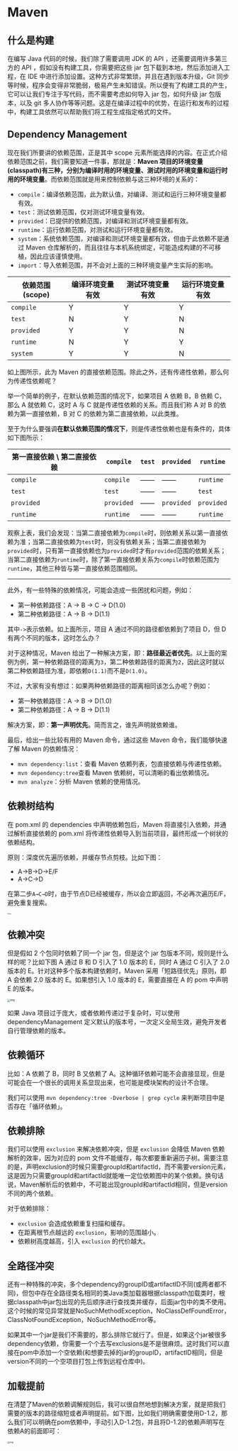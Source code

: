 # Maven

## 什么是构建

在编写 Java 代码的时候，我们除了需要调用 JDK 的 API ，还需要调用许多第三方的 API ，假如没有构建工具，你需要把这些 jar 包下载到本地，然后添加进入工程，在 IDE 中进行添加设置。这种方式非常繁琐，并且在遇到版本升级，Git 同步等时候，程序会变得非常脆弱，极易产生未知错误。所以便有了构建工具的产生，它可以让我们专注于写代码，而不需要考虑如何导入 jar 包，如何升级 jar 包版本，以及 git 多人协作等等问题。这是在编译过程中的优势，在运行和发布的过程中，构建工具依然可以帮助我们将工程生成指定格式的文件。

## Dependency Management

现在我们所要讲的依赖范围，正是其中 scope 元素所能选择的内容。在正式介绍依赖范围之前，我们需要知道一件事，那就是：**Maven 项目的环境变量(classpath)有三种，分别为编译时用的环境变量、测试时用的环境变量和运行时用的环境变量**。而依赖范围就是用来控制依赖与这三种环境的关系的：

- `compile`：编译依赖范围，此为默认值，对编译、测试和运行三种环境变量都有效。
- `test`：测试依赖范围，仅对测试环境变量有效。
- `provided`：已提供的依赖范围，对编译和测试环境变量都有效。
- `runtime`：运行依赖范围，对测试和运行环境变量都有效。
- `system`：系统依赖范围，对编译和测试环境变量都有效，但由于此依赖不是通过 Maven 仓库解析的，而且往往与本机系统绑定，可能造成构建的不可移植，因此应该谨慎使用。
- `import`：导入依赖范围，并不会对上面的三种环境变量产生实际的影响。

| 依赖范围(scope) | 编译环境变量有效 | 测试环境变量有效 | 运行环境变量有效 |
| --------------- | ---------------- | ---------------- | ---------------- |
| `compile`       | Y                | Y                | Y                |
| `test`          | N                | Y                | N                |
| `provided`      | Y                | Y                | N                |
| `runtime`       | N                | Y                | Y                |
| `system`        | Y                | Y                | N                |

如上图所示，此为 Maven 的直接依赖范围。除此之外，还有传递性依赖，那么何为传递性依赖呢？

举一个简单的例子，在默认依赖范围的情况下，如果项目 A 依赖 B，B 依赖 C，那么 A 就依赖 C，这时 A 与 C 就是传递性依赖的关系。而且我们称 A 对 B 的依赖为第一直接依赖，B 对 C 的依赖为第二直接依赖，以此类推。

至于为什么要强调**在默认依赖范围的情况下**，则是传递性依赖也是有条件的，具体如下图所示：

| 第一直接依赖 \ 第二直接依赖 | `compile`  | `test` | `provided` | `runtime`  |
| --------------------------- | ---------- | ------ | ---------- | ---------- |
| `compile`                   | `compile`  | ——     | ——         | `runtime`  |
| `test`                      | `test`     | ——     | ——         | `test`     |
| `provided`                  | `provided` | ——     | `provided` | `provided` |
| `runtime`                   | `runtime`  | ——     | ——         | `runtime`  |

观察上表，我们会发现：当第二直接依赖为`compile`时，则依赖关系以第一直接依赖为准；当第二直接依赖为`test`时，则没有依赖关系；当第二直接依赖为`provided`时，只有第一直接依赖也为`provided`时才有`provided`范围的依赖关系；当第二直接依赖为`runtime`时，除了第一直接依赖关系为`compile`时依赖范围为`runtime`，其他三种皆与第一直接依赖范围相同。

---

此外，有一些特殊的依赖情况，可能会造成一些困扰和问题，例如：

- 第一种依赖路径：A -> B -> C -> D(1.0)
- 第二种依赖路径：A -> B -> D(1.1)

其中`->`表示依赖。如上面所示，项目 A 通过不同的路径都依赖到了项目 D，但 D 有两个不同的版本，这时怎么办？

对于这种情况，Maven 给出了一种解决方案，即：**路径最近者优先**。以上面的案例为例，第一种依赖路径的距离为`3`，第二种依赖路径的距离为`2`，因此这时就以第二种依赖路径为准，即依赖`D(1.1)`而不是`D(1.0)`。

不过，大家有没有想过：如果两种依赖路径的距离相同该怎么办呢？例如：

- 第一种依赖路径：A -> B -> D(1.0)
- 第二种依赖路径：A -> B -> D(1.1)

解决方案，即：**第一声明优先**。简而言之，谁先声明就依赖谁。

最后，给出一些比较有用的 Maven 命令，通过这些 Maven 命令，我们能够快速了解 Maven 的依赖情况：

- `mvn dependency:list`：查看 Maven 依赖列表，包直接依赖与传递性依赖。
- `mvn dependency:tree`查看 Maven 依赖树，可以清晰的看出依赖情况。
- `mvn analyze`：分析 Maven 依赖的使用情况。

## 依赖树结构

在 pom.xml 的 dependencies 中声明依赖包后，Maven 将直接引入依赖，并通过解析直接依赖的 pom.xml 将传递性依赖导入到当前项目，最终形成一个树状的依赖结构。

原则：深度优先遍历依赖，并缓存节点剪枝。比如下图：

- A→B→D→E/F
- A→C→D

在第二步`A→C→D`时，由于节点D已经被缓存，所以会立即返回，不必再次遍历E/F，避免重复搜索。

<img src="Maven/images/986147-faf73cbbb587cda3.png" alt="img" style="zoom: 20%;" />

## 依赖冲突

但是假如 2 个包同时依赖了同一个 jar 包，但是这个 jar 包版本不同，规则是什么样的呢？比如下图 A 通过 B 和 D 引入了 1.0 版本的 E，同时 A 通过 C 引入了 2.0 版本的 E。针对这种多个版本构建依赖时，Maven 采用「短路径优先」原则，即 A 会依赖 2.0 版本的 E。如果想引入 1.0 版本的 E，需要直接在 A 的 pom 中声明 E 的版本。

<img src="Maven/images/986147-f13f3855e6798e05.png" alt="img" style="zoom: 40%;" />

如果 Java 项目过于庞大，或者依赖传递过于复杂时，可以使用 dependencyManagement 定义默认的版本号，一次定义全局生效，避免开发者自行管理依赖的版本。

## 依赖循环

比如：A 依赖了 B，同时 B 又依赖了 A。这种循环依赖可能不会直接显现，但是可能会在一个很长的调用关系显现出来，也可能是模块架构的设计不合理。

我们可以使用 `mvn dependency:tree -Dverbose | grep cycle` 来判断项目中是否存在「循环依赖」。

## 依赖排除

我们可以使用 `exclusion` 来解决依赖冲突，但是 `exclusion` 会降低 Maven 依赖解析的效率，因为对应的 pom 文件不能缓存，每次都要重新遍历子树。需要注意的是，声明exclusion的时候只需要groupId和artifactId，而不需要version元素，这是因为只需要groupId和artifactId就能唯一定位依赖图中的某个依赖。换句话说，Maven解析后的依赖中，不可能出现groupId和artifactId相同，但是version不同的两个依赖。

对于依赖排除：

- `exclusion` 会造成依赖重复扫描和缓存。
- 在距离根节点越远的 `exclusion`，影响的范围越小。
- 依赖树高度越高，引入 `exclusion` 的代价越大。

## 全路径冲突

还有一种特殊的冲突，多个dependency的groupID或artifactID不同(或两者都不同)，但包中存在全路径类名相同的类Java类加载器根据classpath加载类时，根据classpath中jar包出现的先后顺序进行查找类并缓存，后面jar包中的类不使用。这个时候的常见异常就是NoSuchMethodException，NoClassDefFoundError，ClassNotFoundException，NoSuchMethodError等。

如果其中一个jar是我们不需要的，那么排除它就行了。但是，如果这个jar被很多dependency依赖，你需要一个个去写exclusions是不是很麻烦。这时我们可以直接在pom中添加一个空依赖(和想要去掉的jar的groupID，artifactID相同，但是version不同的一个空项目打包上传到远程仓库中)。

## 加载提前

在清楚了Maven的依赖调解规则后，我可以很自然地想到解决方案，就是把我们需要的版本的路径缩短或者声明提前。如下图，比如我们明确需要使用D-1.2，那么我们可以明确在pom依赖中，手动引入D-1.2包，并且将D-1.2的依赖声明写在依赖A的前面即可：

<img src="Maven/images/2636642-312ad6c23fcafbe7.png" alt="img" style="zoom: 33%;" />